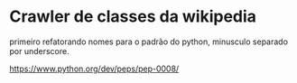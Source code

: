 # Crawler de classes da wikipedia

primeiro refatorando nomes para o padrão do python, minusculo separado por underscore.

https://www.python.org/dev/peps/pep-0008/